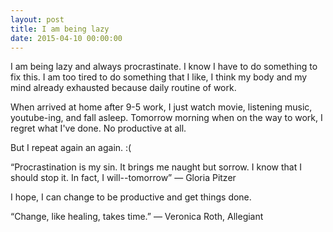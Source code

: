 ```yaml
---
layout: post
title: I am being lazy
date: 2015-04-10 00:00:00
---
```


I am being lazy and always procrastinate.
I know I have to do something to fix this. I am too tired to do something that I like,
I think my body and my mind already exhausted because daily routine of work.

When arrived at home after 9-5 work, I just watch movie, listening music, youtube-ing, and fall asleep.
Tomorrow morning when on the way to work, I regret what I've done. No productive at all.

But I repeat again an again. :(

“Procrastination is my sin. It brings me naught but sorrow. I know that I should stop it. In fact, I will--tomorrow”
― Gloria Pitzer

I hope, I can change to be productive and get things done.

“Change, like healing, takes time.”
― Veronica Roth, Allegiant
